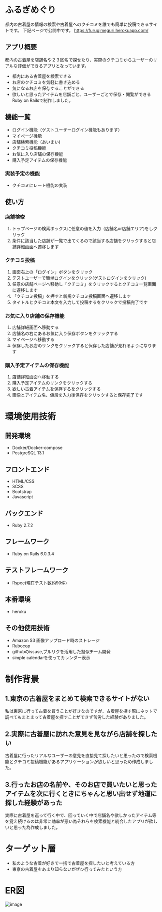 # ふるぎめぐり
都内の古着屋の情報の検索や古着屋へのクチコミを誰でも簡単に投稿できるサイトです。
下記ページで公開中です。
https://furugimeguri.herokuapp.com/

## アプリ概要
都内の古着屋を店舗名や２３区名で探せたり、実際のクチコミからユーザーのリアルな評価ができるアプリとなっています。
- 都内にある古着屋を検索できる
- お店のクチコミを気軽に書き込める
- 気になるお店を保存することができる
- 欲しいと思ったアイテムを店舗ごと、ユーザーごとで保存・閲覧ができる
Ruby on Railsで制作しました。

## 機能一覧
- ログイン機能（ゲストユーザーログイン機能もあります）
- マイページ機能
- 店舗検索機能（あいまい)
- クチコミ投稿機能
- お気に入り店舗の保存機能
- 購入予定アイテムの保存機能

### 実装予定の機能
- クチコミにレート機能の実装

## 使い方
### 店舗検索
1. トップページの検索ボックスに任意の値を入力（店舗名or店舗エリア)をしクリック
2. 条件に該当した店舗が一覧で出てくるので該当する店舗をクリックすると店舗詳細画面へ遷移します
### クチコミ投稿
1. 画面右上の「ログイン」ボタンをクリック
2. テストユーザーで簡単ログインをクリック(ゲストログインをクリック)
3. 任意の店舗ページへ移動し「クチコミ」をクリックするとクチコミ一覧画面に遷移します
4. 「クチコミ投稿」を押すと新規クチコミ投稿画面へ遷移します
5. タイトルとクチコミ本文を入力して投稿するをクリックで投稿完了です
### お気に入り店舗の保存機能
1. 店舗詳細画面へ移動する
2. 店舗名の右にあるお気に入り保存ボタンをクリックする
3. マイページへ移動する
4. 保存したお店のリンクをクリックすると保存した店舗が見れるようになります
### 購入予定アイテムの保存機能
1. 店舗詳細画面へ移動する
2. 購入予定アイテムのリンクをクリックする
3. 欲しい古着アイテムを保存するをクリックする
4. 画像とアイテム名、値段を入力後保存をクリックすると保存完了です

# 環境使用技術
## 開発環境
- Docker/Docker-compose
- PostgreSQL 13.1
## フロントエンド
- HTML/CSS
- SCSS
- Bootstrap
- Javascript
## バックエンド
- Ruby 2.7.2
## フレームワーク
- Ruby on Rails 6.0.3.4
## テストフレームワーク
- Rspec(現在テスト数約90件)
## 本番環境
- heroku
## その他使用技術
- Amazon S3 画像アップロード時のストレージ
- Rubocop
- githubのissuse,プルリクを活用した擬似チーム開発
- simple calendarを使ってカレンダー表示

# 制作背景
## 1.東京の古着屋をまとめて検索できるサイトがない
私は東京に行って古着を買うことが好きなのですが、古着屋を探す際にネットで調べてもまとまって古着屋を探すことができず苦労した経験がありました。

## 2.実際に古着屋に訪れた意見を見ながら店舗を探したい
古着屋に行ったリアルなユーザーの意見を直接見て探したいと思ったので検索機能とクチコミ投稿機能があるアプリケーションが欲しいと思っため作成しました。

## 3.行ったお店の名前や、そのお店で買いたいと思ったアイテムを次に行くときにちゃんと思い出せず地道に探した経験があった
実際に古着屋を巡って行く中で、回っていく中で店舗名や欲しかったアイテム等を覚え続けるのは非常に効率が悪い為それらを検索機能と統合したアプリが欲しいと思った為作成しました。

# ターゲット層
- 私のような古着が好きで一括で古着屋を探したいと考えている方
- 東京の古着屋をあまり知らないがぜひ行ってみたという方

# ER図
![image](https://user-images.githubusercontent.com/64581695/104550658-a50ba480-5678-11eb-923c-6491bfb747f5.png)
